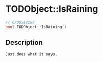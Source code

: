 # TODObject::IsRaining
```c
// 0x005ec280
bool TODObject::IsRaining()
```
## Description
```
Just does what it says.
```
